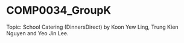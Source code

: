 # COMP0034_GroupK
Topic: School Catering (DinnersDirect)
by Koon Yew Ling, Trung Kien Nguyen and Yeo Jin Lee.
